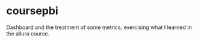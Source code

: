 # coursepbi
Dashboard and the treatment of some metrics, exercising what I learned in the allura course.
